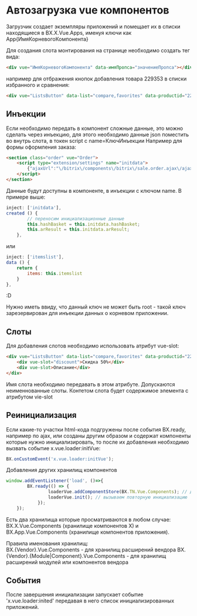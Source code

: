 # Автозагрузка vue компонентов

Загрузчик создает экземпляры приложений и помещает их в списки находящиеся в BX.X.Vue.Apps,
именуя ключи как App{ИмяКорневогоКомпонента}

Для создания слота монтирования на странице необходимо создать тег вида:
```html
<div vue="ИмяКорневогоКомпонента" data-имяПропса="значениеПропса"></div>
```

например для отбражения кнопок добавления товара 229353 в списки избранного и сравнения:

```html
<div vue="ListsButton" data-list="compare,favorites" data-productid="229353"></div>
```


## Инъекции

Если необходимо передать в компонент сложные данные, это можно сделать через инъекцию,
для этого необходимо данные json поместить во внутрь слота, в токен script c name=КлючИнъекции
Например для формы оформления заказа:

```html
<section class="order" vue="Order">
    <script type="extension/settings" name="initdata">
        {"ajaxUrl":"\/bitrix\/components\/bitrix\/sale.order.ajax\/ajax.php","hashBasket":"fda088cce0595233895f37519d3d68c5"}
    </script>
</section>
```

Данные будут доступны в компоненте, в инъекции с ключом name.
В примере выше:
```js
inject: ['initdata'],
created () {
        // переносим инициализационные данные
        this.hashBasket = this.initdata.hashBasket;
        this.arResult = this.initdata.arResult;
    },
```
или
```js
inject: ['itemslist'],
data () {
    return {
        items: this.itemslist
    }
},
```
:D

Нужно иметь ввиду, что данный ключ не может быть root - такой ключ зарезервирован для инъекции данных о корневом приложении.


## Слоты

Для добавления слотов необходимо использовать атрибут vue-slot:

```html
<div vue="ListsButton" data-list="compare,favorites" data-productid="229353">
    <div vue-slot="discount">Скидка 50%</div>
    <div vue-slot>Описание</div>
</div>
```
Имя слота необходимо передавать в этом атрибуте. Допускаются неименнованные слоты. Контетом слота будет содержимое элемента с атрибутом vie-slot


## Реинициализация

Если какие-то участки html-кода подгружены после события BX.ready, например по ajax,
или созданы другим образом и содержат компоненты которые нужно инициализировать,
то после их добавления необходимо вызвать событие x.vue.loader:initVue:
```js
BX.onCustomEvent('x.vue.loader:initVue');
```

Добавления других хранилищ компонентов
```js
window.addEventListener('load', ()=>{
        BX.ready(() => {
                loaderVue.addComponentStore(BX.TN.Vue.Components); // добавляем новое пространство с компонентами
                loaderVue.init(); // вызываем повторную инициализацию
            });
    });
```
Есть два хранилища которые просматриваются в любом случае: BX.X.Vue.Components (хранилище компонентов X) и BX.App.Vue.Components (хранилище компонентов приложения).

Правила именования хранилищ:  
BX.{Vendor}.Vue.Components - для хранилищ расширений вендора
BX.{Vendor}.{Module|Component}.Vue.Components - для хранилищ расширений модулей или компонентов вендора  

## События

После завершения инициализации запускает событие 'x.vue.loader:inited' передавая в него список инициализированных приложений.
